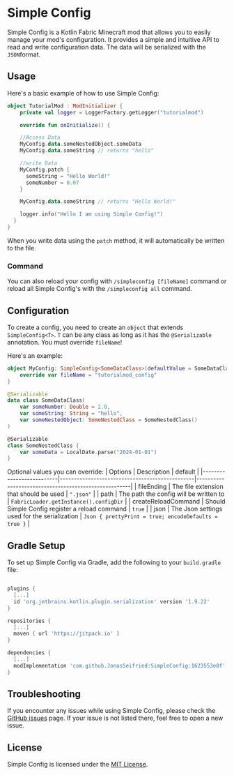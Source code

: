 # Simple Config

Simple Config is a Kotlin Fabric Minecraft mod that allows you to easily manage your mod's configuration. It provides a simple and intuitive API to read and write configuration data. The data will be serialized with the `JSON`format.

## Usage

Here's a basic example of how to use Simple Config:
``` kotlin
object TutorialMod : ModInitializer {
    private val logger = LoggerFactory.getLogger("tutorialmod")

	override fun onInitialize() {

    //Access Data
    MyConfig.data.someNestedObject.someData
    MyConfig.data.someString // returns "hello"

    //write Data
    MyConfig.patch {
      someString = "Hello World!"
      someNumber = 0.07
    }

    MyConfig.data.someString // returns "Hello World!"

    logger.info("Hello I am using Simple Config!")
  }
}
```
When you write data using the `patch` method, it will automatically be written to the file.

### Command

You can also reload your config with `/simpleconfig [fileName]` command or reload all Simple Config's with the `/simpleconfig all` command.

## Configuration

To create a config, you need to create an `object` that extends `SimpleConfig<T>`. `T` can be any class as long as it has the `@Serializable` annotation. You must override `fileName`!

Here's an example:
``` kotlin
object MyConfig: SimpleConfig<SomeDataClass>(defaultValue = SomeDataClass()) {
	override var fileName = "tutorialmod_config"
}

@Serializable
data class SomeDataClass(
	var someNumber: Double = 2.0,
	var someString: String = "hello",
	var someNestedObject: SomeNestedClass = SomeNestedClass()
)

@Serializable
class SomeNestedClass {
	var someData = LocalDate.parse("2024-01-01")
}
```
Optional values you can override:
| Options                  | Description                                    | default                                              |
|--------------------------|------------------------------------------------|------------------------------------------------------|
| fileEnding               | The file extension that should be used         | `".json"`                                            |
| path                     | The path the config will be written to         | `FabricLoader.getInstance().configDir`               |
| createReloadCommand      | Should Simple Config register a reload command | `true`                                               |
| json                     | The Json settings used for the serialization   | `Json { prettyPrint = true; encodeDefaults = true }` |

## Gradle Setup  
To set up Simple Config via Gradle, add the following to your `build.gradle` file:
``` gradle

plugins {
  [...]
  id 'org.jetbrains.kotlin.plugin.serialization' version '1.9.22'
}

repositories {
  [...]
  maven { url 'https://jitpack.io' }
}

dependencies {
  [...]
  modImplementation 'com.github.JonasSeifried:SimpleConfig:1623553e8f'
}
```

## Troubleshooting
If you encounter any issues while using Simple Config, please check the [GitHub issues](https://github.com/JonasSeifried/SimpleConfig/issues) page. If your issue is not listed there, feel free to open a new issue.

## License
Simple Config is licensed under the [MIT License](https://github.com/JonasSeifried/SimpleConfig/blob/main/LICENSE).
